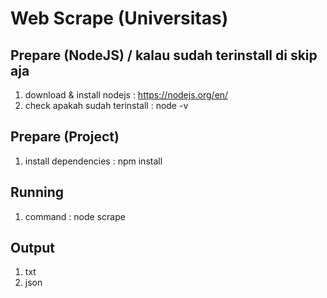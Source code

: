 # Web Scrape (Universitas)

## Prepare (NodeJS) / kalau sudah terinstall di skip aja
1. download & install nodejs : https://nodejs.org/en/
2. check apakah sudah terinstall : node -v

## Prepare (Project)
1. install dependencies : npm install

## Running
1. command : node scrape

## Output
1. txt
2. json